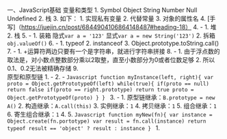 一、JavaScript基础
    变量和类型
    1. Symbol Object String Number Null Undefined
    2. 栈
    3. 如下：
       1. 实现私有变量
       2. 代替常量
       3. 对象的属性名
       4. [手写]（https://juejin.cn/post/6844904106864148487#heading-18）
    4. -
       1. 堆
       2. 栈
    5. -
       1. 装箱 隐式`var a = '123'` 显式`var a = new String('123')`
       2. 拆箱`obj.valueOf()`
    6. -
       1. typeof
       2. instanceof
       3. Object.prototype.toString.call()
    7. -
       1. +运算符两边只要有一个是字符串，就进行字符串拼接
    8. -
       1. 由于浮点数的取法是，对小数点整数部分乘以2取整，直至小数部分为0或者位数足够
       2. 所以0.1、0.2无法被精确存储
    9.  
    原型和原型链
    1. -
    2. -
       ```Javascript
       function myInstance(left, right){
           var proto = Object.getPrototypeOf(left)
           while(true){
               if(proto == null) return false
               if(proto == right.prototype) return true
               proto = Object.getPrototypeOf(proto)
           }
       }
       ``` 
    3. -
       1. 原型链继承：`B.prototype = new A()`
       2. 构造继承：`A.call(this)`
       3. 实例继承：`1`
       4. 拷贝继承：`1`
       5. 组合继承：`1`
       6. 寄生组合继承：`1`
    4. 
    5. 
    ```Javascript
    function myNew(fn){
        var instance = Object.create(fn.portotype)
        var result = fn.call(instance)
        return typeof result == 'object' ? result : instance
    }
    ``` 
    1.  